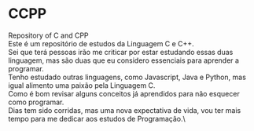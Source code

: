 # CCPP
Repository of C and CPP\
Este é um repositório de estudos da Linguagem C e C++.\
Sei que terá pessoas irão me criticar por estar estudando essas duas linguagem, mas são duas que eu considero essenciais para aprender a programar.\
Tenho estudado outras linguagens, como Javascript, Java e Python, mas igual alimento uma paixão pela Linguagem C.\
Como é bom revisar alguns conceitos já aprendidos para não esquecer como programar.\
Dias tem sido corridas, mas uma nova expectativa de vida, vou ter mais tempo para me dedicar aos estudos de Programação.\

